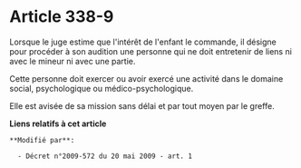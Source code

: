 # Article 338-9

Lorsque le juge estime que l'intérêt de l'enfant le commande, il désigne pour procéder à son audition une personne qui ne
doit entretenir de liens ni avec le mineur ni avec une partie. 

Cette personne doit exercer ou avoir exercé une activité dans le domaine social, psychologique ou médico-psychologique. 

Elle est avisée de sa mission sans délai et par tout moyen par le greffe.

**Liens relatifs à cet article**

	**Modifié par**:

	  - Décret n°2009-572 du 20 mai 2009 - art. 1

